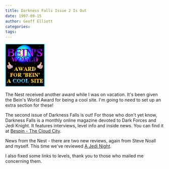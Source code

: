 ```yaml
---
title: Darkness Falls Issue 2 Is Out
date: 1997-09-15
author: Geoff Elliott
categories:
tags:
---
```


![Bein's World Award](./beins_world_award.png)

The Nest received another award while I was on vacation. It's been given the Bein's World Award for being a cool site. I'm going to need to set up an extra section for these!

The second issue of Darkness Falls is out! For those who don't yet know, Darkness Falls is a monthly online magazine devoted to Dark Forces and Jedi Knight. It features interviews, level info and inside news. You can find it at [Bespin - The Cloud City]().

News from the Nest - there are two new reviews, again from Steve Noall and myself. This time we've reviewed [A Jedi Night](/missions/jedinight/).

I also fixed some links to levels, thank you to those who mailed me concerning them.